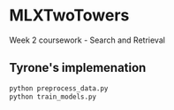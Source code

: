 # MLXTwoTowers
Week 2 coursework - Search and Retrieval


## Tyrone's implemenation

```bash
python preprocess_data.py 
python train_models.py
```